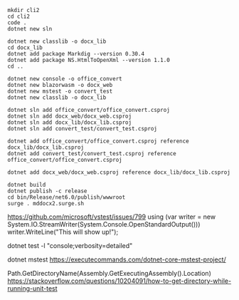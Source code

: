 

```
mkdir cli2
cd cli2
code .
dotnet new sln

dotnet new classlib -o docx_lib
cd docx_lib
dotnet add package Markdig --version 0.30.4
dotnet add package NS.HtmlToOpenXml --version 1.1.0
cd ..

dotnet new console -o office_convert
dotnet new blazorwasm -o docx_web
dotnet new mstest -o convert_test
dotnet new classlib -o docx_lib

dotnet sln add office_convert/office_convert.csproj
dotnet sln add docx_web/docx_web.csproj 
dotnet sln add docx_lib/docx_lib.csproj 
dotnet sln add convert_test/convert_test.csproj 

dotnet add office_convert/office_convert.csproj reference docx_lib/docx_lib.csproj
dotnet add convert_test/convert_test.csproj reference office_convert/office_convert.csproj

dotnet add docx_web/docx_web.csproj reference docx_lib/docx_lib.csproj

dotnet build
dotnet publish -c release
cd bin/Release/net6.0/publish/wwwroot
surge . mddocx2.surge.sh

```


https://github.com/microsoft/vstest/issues/799
using (var writer = new System.IO.StreamWriter(System.Console.OpenStandardOutput()))
       writer.WriteLine("This will show up!");

dotnet test -l "console;verbosity=detailed" 

dotnet mstest
https://executecommands.com/dotnet-core-mstest-project/

Path.GetDirectoryName(Assembly.GetExecutingAssembly().Location)
https://stackoverflow.com/questions/10204091/how-to-get-directory-while-running-unit-test
